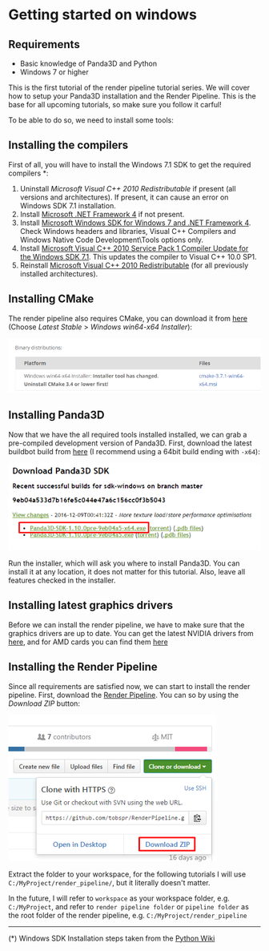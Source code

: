 # Getting started on windows

## Requirements
- Basic knowledge of Panda3D and Python
- Windows 7 or higher


This is the first tutorial of the render pipeline tutorial series. We will cover how to
setup your Panda3D installation and the Render Pipeline.
This is the base for all upcoming tutorials, so make sure you follow it carful!

To be able to do so, we need to install some tools:

## Installing the compilers

First of all, you will have to install the Windows 7.1 SDK to get the required compilers *:


1. Uninstall *Microsoft Visual C++ 2010 Redistributable* if present
   (all versions and architectures). If present, it can cause an error on Windows SDK 7.1 installation. 
2. Install <a href="https://www.microsoft.com/download/details.aspx?id=24872" target="_blank">Microsoft .NET Framework 4</a>
   if not present. 
3. Install <a href="https://www.microsoft.com/download/details.aspx?id=8279" target="_blank">Microsoft Windows SDK for Windows 7 and .NET Framework 4</a>.
   Check Windows headers and libraries, Visual C++ Compilers and Windows Native Code Development\Tools options only. 
4. Install <a href="https://www.microsoft.com/download/details.aspx?id=4422" target="_blank">Microsoft Visual C++ 2010 Service Pack 1 Compiler Update for the Windows SDK 7.1</a>. This updates the compiler to Visual C++ 10.0 SP1. 
5. Reinstall <a href="https://www.microsoft.com/download/details.aspx?id=26999" target="_blank">Microsoft Visual C++ 2010 Redistributable</a> (for all previously installed architectures). 


## Installing CMake

The render pipeline also requires CMake, you can download it from <a href="https://cmake.org/download/" target="_blank">here</a> (Choose *Latest Stable* > *Windows win64-x64 Installer*):

<img src="cmake_download.png" alt="CMake Download Page" />


## Installing Panda3D

Now that we have the all required tools installed installed, we can grab a pre-compiled development version of Panda3D.
First, download the latest buildbot build from <a href="http://www.panda3d.org/download.php?platform=windows&version=devel&sdk" target="_blank">here</a>
(I recommend using a 64bit build ending with `-x64`):

<img src="panda3d_download.png" alt="Panda3D Download Page" />

Run the installer, which will ask you where to install Panda3D. You can install it at any location, it does not matter for this tutorial.
Also, leave all features checked in the installer.


## Installing latest graphics drivers

Before we can install the render pipeline, we have to make sure that the graphics drivers are up to date.
You can get the latest NVIDIA drivers from <a href="http://www.nvidia.com/download/index.aspx" target="_blank">here</a>, and for
AMD cards you can find them <a href="http://support.amd.com/de-de/download" target="_blank">here</a>


## Installing the Render Pipeline

Since all requirements are satisfied now, we can start to install the render pipeline.
First, download the <a href="http://github.com/tobspr/RenderPipeline" target="_blank">Render Pipeline</a>. You can so by using the *Download ZIP* button:

<img src="rp_download.png" alt="Render Pipeline Download" />

Extract the folder to your workspace, for the following tutorials I will use `C:/MyProject/render_pipeline/`, but it literally doesn't matter.

In the future, I will refer to `workspace` as your workspace folder, e.g. `C:/MyProject`, and refer to
`render pipeline folder` or `pipeline folder` as the root folder of the render pipeline, e.g. `C:/MyProject/render_pipeline` 

---


(*) Windows SDK Installation steps taken from the <a href="https://wiki.python.org/moin/WindowsCompilers#Microsoft_Visual_C.2B-.2B-_10.0_standalone:_Windows_SDK_7.1_.28x86.2C_x64.2C_ia64.29" target="_blank">Python Wiki</a>
